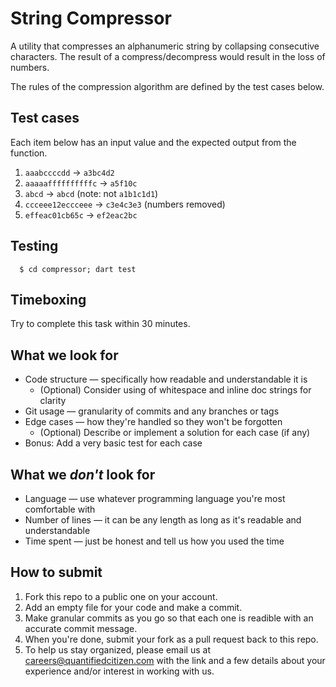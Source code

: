 # String Compressor

A utility that compresses an alphanumeric string by collapsing consecutive characters.  The result of a compress/decompress would result in the loss of numbers.


The rules of the compression algorithm are defined by the test cases below.


## Test cases

Each item below has an input value and the expected output from the function.

1. `aaabccccdd` → `a3bc4d2`
2. `aaaaaffffffffffc` → `a5f10c`
3. `abcd` → `abcd` (note: not `a1b1c1d1`)
4. `ccceee12eccceee` → `c3e4c3e3` (numbers removed)
5. `effeac01cb65c` → `ef2eac2bc`

## Testing

  ```
    $ cd compressor; dart test
  ```

## Timeboxing

Try to complete this task within 30 minutes.


## What we look for

- Code structure — specifically how readable and understandable it is
    - (Optional) Consider using of whitespace and inline doc strings for clarity
- Git usage — granularity of commits and any branches or tags
- Edge cases — how they're handled so they won't be forgotten
    - (Optional) Describe or implement a solution for each case (if any)
- Bonus: Add a very basic test for each case


## What we _don't_ look for

- Language — use whatever programming language you're most comfortable with
- Number of lines — it can be any length as long as it's readable and understandable
- Time spent — just be honest and tell us how you used the time


## How to submit

1. Fork this repo to a public one on your account.
2. Add an empty file for your code and make a commit.
3. Make granular commits as you go so that each one is readible with an accurate commit message.
4. When you're done, submit your fork as a pull request back to this repo.
5. To help us stay organized, please email us at careers@quantifiedcitizen.com with the link and a few details about your experience and/or interest in working with us.

